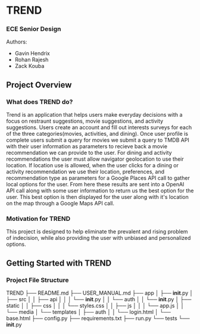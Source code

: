 # TREND
### ECE Senior Design

Authors:
- Gavin Hendrix
- Rohan Rajesh
- Zack Kouba

## Project Overview
### What does TREND do?
Trend is an application that helps users make everyday decisions with a focus on restraunt suggestions, movie suggestions, and activity suggestions. Users create an account and fill out interests surveys for each of the three categories(movies, activities, and dining). Once user profile is complete users submit a query for movies we submit a query to TMDB API with their user information as parameters to recieve back a movie recommendation we can provide to the user. For dining and activity recommendations the user must allow navigator geolocation to use their location. If location use is allowed, when the user clicks for a dining or activity recommendation we use their location, preferences, and recommendation type as parameters for a Google Places API call to gather local options for the user. From here these results are sent into a OpenAI API call along with some user information to return us the best option for the user. This best option is then displayed for the user along with it's location on the map through a Google Maps API call. 

### Motivation for TREND
This project is designed to help eliminate the prevalent and rising problem of indecision, while also providing the user with unbiased and personalized options. 

## Getting Started with TREND
### Project File Structure
TREND 
├── README.md 
├── USER_MANUAL.md 
├── app 
│   ├── __init__.py 
│   ├── src 
│   │   ├── api 
│   │   │   └── __init__.py 
│   │   └── auth 
│   │       └── __init__.py 
│   ├── static 
│   │   ├── css 
│   │   │   └── styles.css 
│   │   ├── js 
│   │   │   └── app.js 
│   │   └── media 
│   └── templates 
│       ├── auth 
│       │   └── login.html 
│       └── base.html 
├── config.py 
├── requirements.txt 
├── run.py 
└── tests 
└── __init__.py
